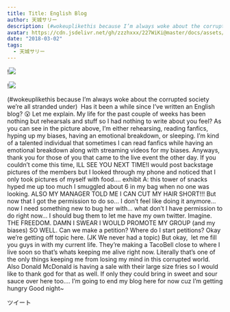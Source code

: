 ```yaml
---
title: Title: English Blog
author: 天城サリー
description: (#wokeuplikethis because I’m always woke about the corrupted society we’re all stranded under)  Has it been a while since I’ve written an English blog? 😮 Let me explain. My life for the past couple...
avatar: https://cdn.jsdelivr.net/gh/zzzhxxx/227WiKi@master/docs/assets/photo/avatar/sally.jpg
date: "2018-03-02"
tags:
  - 天城サリー
---
```


!![](https://cdn.jsdelivr.net/gh/zzzhxxx/227WiKi-image@master/blog-image/sally-2018-03-02_1.jpg)

!![](https://cdn.jsdelivr.net/gh/zzzhxxx/227WiKi-image@master/blog-image/sally-2018-03-02_2.jpg)


(#wokeuplikethis because I’m always woke about the corrupted society we’re all stranded under)  Has it been a while since I’ve written an English blog? 😮 Let me explain. My life for the past couple of weeks has been nothing but rehearsals and stuff so I had nothing to write about you feel? As you can see in the picture above, I’m either rehearsing, reading fanfics, hyping up my biases, having an emotional breakdown, or sleeping. I’m kind of a talented individual that sometimes I can read fanfics while having an emotional breakdown along with streaming videos for my biases. Anyways, thank you for those of you that came to the live event the other day. If you couldn’t come this time, ILL SEE YOU NEXT TIME!I would post backstage pictures of the members but I looked through my phone and noticed that I only took pictures of myself with food.... exhibit A: this tower of snacks hyped me up too much I smuggled about 6 in my bag when no one was looking. ALSO MY MANAGER TOLD ME I CAN CUT MY HAIR SHORT!!! But now that I got the permission to do so... I don’t feel like doing it anymore... now I need something new to bug her with... what don’t I have permission to do right now... I should bug them to let me have my own twitter. Imagine. THE FREEDOM. DAMN I SWEAR I WOULD PROMOTE MY GROUP (and my biases) SO WELL. Can we make a petition? Where do I start petitions? Okay we’re getting off topic here. (JK We never had a topic) But okay,  let me fill you guys in with my current life. They’re making a TacoBell close to where I live soon so that’s whats keeping me alive right now. Literally that’s one of the only things keeping me from losing my mind in this corrupted world. Also Donald McDonald is having a sale with their large size fries so I would like to thank god for that as well. If only they could bring in sweet and sour sauce over here too.... I’m going to end my blog here for now cuz I’m getting hungry Good night~ 


ツイート



